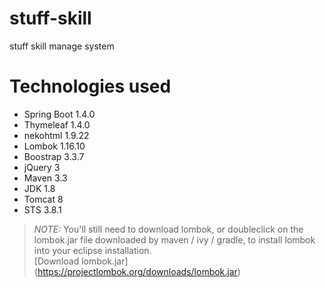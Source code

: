 # stuff-skill
  stuff skill manage system

# Technologies used
-  Spring Boot 1.4.0
-  Thymeleaf 1.4.0
-  nekohtml 1.9.22
-  Lombok 1.16.10
-  Boostrap 3.3.7
-  jQuery 3
-  Maven 3.3
-  JDK 1.8
-  Tomcat 8
-  STS 3.8.1

> *NOTE:* You'll still need to download lombok, or doubleclick on the lombok.jar file downloaded by maven / ivy / gradle, to install lombok into your eclipse installation.  
> [Download lombok.jar] (https://projectlombok.org/downloads/lombok.jar)

